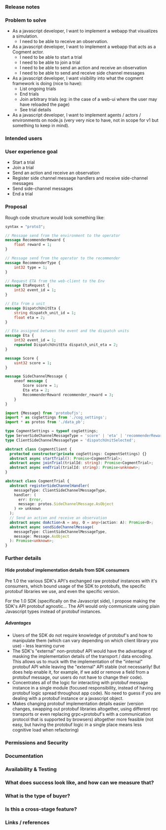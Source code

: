 <!-- The first section "Release notes" is required if you want to have your release post blog MR auto generated. Currently in BETA, details on the **release post item generator** can be found in the handbook:  https://about.gitlab.com/handbook/marketing/blog/release-posts/#release-post-item-generator and this video: https://www.youtube.com/watch?v=rfn9ebgTwKg. The next four sections: "Problem to solve", "Intended users", "User experience goal", and "Proposal", are strongly recommended in your first draft, while the rest of the sections can be filled out during the problem validation or breakdown phase. However, keep in mind that providing complete and relevant information early helps our product team validate the problem and start working on a solution. -->

### Release notes

<!-- What is the problem and solution you're proposing? This content sets the overall vision for the feature and serves as the release notes that will populate in various places, including the [release post blog](https://about.gitlab.com/releases/categories/releases/) and [Gitlab project releases](https://gitlab.com/gitlab-org/gitlab/-/releases). " -->

### Problem to solve

<!-- What problem do we solve? Try to define the who/what/why of the opportunity as a user story. For example, "As a (who), I want (what), so I can (why/value)." -->

- As a javascript developer, I want to implement a webapp that visualizes a simulation.
  - I need to be able to receive an observation.
- As a javascript developer, I want to implement a webapp that acts as a Cogment actor.
  - I need to be able to start a trial
  - I need to be able to join a trial
  - I need to be able to send an action and receive an observation
  - I need to be able to send and receive side channel messages
- As a javascript developer, I want visibility into what the cogment framework is doing (nice to have):
  - List ongoing trials
  - End trials
  - Join arbitrary trials (eg: in the case of a web-ui where the user may have reloaded the page)
  - See trial details
- As a javascript developer, I want to implement agents / actors / environments on node.js (very very nice to have, not in scope for v1 but something to keep in mind).

### Intended users

<!-- Who will use this feature? If known, include any of the following: types of users (e.g. Developer), personas, or specific company roles (e.g. Release Manager). It's okay to write "Unknown" and fill this field in later.

Personas are described at https://about.gitlab.com/handbook/marketing/product-marketing/roles-personas/

* [Cameron (Compliance Manager)](https://about.gitlab.com/handbook/marketing/product-marketing/roles-personas/#cameron-compliance-manager)
* [Parker (Product Manager)](https://about.gitlab.com/handbook/marketing/product-marketing/roles-personas/#parker-product-manager)
* [Delaney (Development Team Lead)](https://about.gitlab.com/handbook/marketing/product-marketing/roles-personas/#delaney-development-team-lead)
* [Presley (Product Designer)](https://about.gitlab.com/handbook/marketing/product-marketing/roles-personas/#presley-product-designer)
* [Sasha (Software Developer)](https://about.gitlab.com/handbook/marketing/product-marketing/roles-personas/#sasha-software-developer)
* [Devon (DevOps Engineer)](https://about.gitlab.com/handbook/marketing/product-marketing/roles-personas/#devon-devops-engineer)
* [Sidney (Systems Administrator)](https://about.gitlab.com/handbook/marketing/product-marketing/roles-personas/#sidney-systems-administrator)
* [Sam (Security Analyst)](https://about.gitlab.com/handbook/marketing/product-marketing/roles-personas/#sam-security-analyst)
* [Rachel (Release Manager)](https://about.gitlab.com/handbook/marketing/product-marketing/roles-personas/#rachel-release-manager)
* [Alex (Security Operations Engineer)](https://about.gitlab.com/handbook/marketing/product-marketing/roles-personas/#alex-security-operations-engineer)
* [Simone (Software Engineer in Test)](https://about.gitlab.com/handbook/marketing/product-marketing/roles-personas/#simone-software-engineer-in-test)
* [Allison (Application Ops)](https://about.gitlab.com/handbook/marketing/product-marketing/roles-personas/#allison-application-ops)
* [Priyanka (Platform Engineer)](https://about.gitlab.com/handbook/marketing/product-marketing/roles-personas/#priyanka-platform-engineer)
* [Dana (Data Analyst)](https://about.gitlab.com/handbook/marketing/product-marketing/roles-personas/#dana-data-analyst)
* [Eddie (Content Editor)](https://about.gitlab.com/handbook/marketing/product-marketing/roles-personas/#eddie-content-editor)
-->

### User experience goal

<!-- What is the single user experience workflow this problem addresses?
For example, "The user should be able to use the UI/API/.gitlab-ci.yml with GitLab to <perform a specific task>"
https://about.gitlab.com/handbook/engineering/ux/ux-research-training/user-story-mapping/ -->

- Start a trial
- Join a trial
- Send an action and receive an observation
- Register side channel message handlers and receive side-channel messages
- Send side-channel messages
- End a trial

### Proposal

<!-- How are we going to solve the problem? Try to include the user journey! https://about.gitlab.com/handbook/journeys/#user-journey -->

Rough code structure would look something like:

```protobuf
syntax = "proto3";

// Message send from the environment to the operator
message RecommenderReward {
    float reward = 1;
}

// Message send from the operator to the recommender
message RecommenderType {
    int32 type = 1;
}

// Request ETA from the web-client to the Env
message EtaRequest {
    int32 event_id = 1;
}

// Eta from a unit
message DispatchUnitEta {
    string dispatch_unit_id = 1;
    float eta = 2;
}

// Eta assigned between the event and the dispatch units
message Eta {
    int32 event_id = 1;
    repeated DispatchUnitEta dispatch_unit_eta = 2;
}

message Score {
    uint32 score = 1;
}

message SideChannelMessage {
    oneof message {
        Score score = 1;
        Eta eta = 2;
        RecommenderReward recommender_reward = 3;
    }
}

```

```typescript
import {Message} from 'protobufjs';
import * as cogSettings from './cog_settings';
import * as protos from './data_pb';

type CogmentSettings = typeof cogSettings;
type ServerSideChannelMessageType = 'score' | 'eta' | 'recommenderReward'; // this could be automatically inferred from the SideChannelMessage type
type ClientSideChannelMessageType = 'dispatchUnitSelected';

abstract class CogmentClient {
  protected constructor(private cogSettings: CogmentSettings) {}
  abstract async startTrial(): Promise<CogmentTrial>;
  abstract async joinTrial(trialId: string): Promise<CogmentTrial>;
  abstract async endTrial(trialId: string): Promise<unknown>;
}

abstract class CogmentTrial {
  abstract registerSideChannelHandler(
    messageType: ClientSideChannelMessageType,
    handler: (
      err: Error,
      message: protos.SideChannelMessage.AsObject
    ) => unknown
  );
  // Send an action and receive an observation
  abstract async doAction<A = any, O = any>(action: A): Promise<O>;
  abstract async sendSideChannelMessage(
    messageType: ClientSideChannelMessageType,
    message: Message.AsObject
  ): Promise<unknown>;
}
```

### Further details

<!-- Include use cases, benefits, goals, or any other details that will help us understand the problem better. -->

#### Hide protobuf implementation details from SDK consumers

Pre 1.0 the various SDK's API's exchanged raw protobuf instances with it's consumers, which bound usage of the SDK to protobufs, the specific protobuf libraries we use, and even the specific version.

For the 1.0 SDK (specifically on the Javascript side), I propose making the SDK's API protobuf agnostic... The API would only communicate using plain Javascript types instead of protobuf instances.

##### Advantages

- Users of the SDK do not require knowledge of protobuf's and how to manipulate them (which can vary depending on which client library you use) - less learning curve
- The SDK's "external" non-protobuf API would have the advantage of masking the implementation details of the transport / data encoding. This allows us to muck with the implementation of the "internal" protobuf API while leaving the "external" API stable (not necessarily! But does help enable it, for example, if we add or remove a field from a protobuf message, our users do not have to change their code).
- Concentrates all of the logic for interacting with protobuf message instance in a single module (focused responsibility, instead of having protobuf logic spread throughout app code). No need to guess if you are dealing with a protobuf instance or a javascript object.
- Makes changing protobuf implementation details easier (version changes, swapping out protobuf libraries altogether, using different rpc transports or even replacing grpc+protobuf's with a communication protocol that is supported by browsers) altogether more feasible (not easy, but having the protobuf logic in a single place means less cognitive load when refactoring)

### Permissions and Security

<!-- What permissions are required to perform the described actions? Are they consistent with the existing permissions as documented for users, groups, and projects as appropriate? Is the proposed behavior consistent between the UI, API, and other access methods (e.g. email replies)?
Consider adding checkboxes and expectations of users with certain levels of membership https://docs.gitlab.com/ee/user/permissions.html
* [ ] Add expected impact to members with no access (0)
* [ ] Add expected impact to Guest (10) members
* [ ] Add expected impact to Reporter (20) members
* [ ] Add expected impact to Developer (30) members
* [ ] Add expected impact to Maintainer (40) members
* [ ] Add expected impact to Owner (50) members -->

### Documentation

<!-- See the Feature Change Documentation Workflow https://docs.gitlab.com/ee/development/documentation/workflow.html#for-a-product-change

* Add all known Documentation Requirements in this section. See https://docs.gitlab.com/ee/development/documentation/feature-change-workflow.html#documentation-requirements
* If this feature requires changing permissions, update the permissions document. See https://docs.gitlab.com/ee/user/permissions.html -->

### Availability & Testing

<!-- This section needs to be retained and filled in during the workflow planning breakdown phase of this feature proposal, if not earlier.

What risks does this change pose to our availability? How might it affect the quality of the product? What additional test coverage or changes to tests will be needed? Will it require cross-browser testing?

Please list the test areas (unit, integration and end-to-end) that needs to be added or updated to ensure that this feature will work as intended. Please use the list below as guidance.
* Unit test changes
* Integration test changes
* End-to-end test change

See the test engineering planning process and reach out to your counterpart Software Engineer in Test for assistance: https://about.gitlab.com/handbook/engineering/quality/test-engineering/#test-planning -->

### What does success look like, and how can we measure that?

<!--
Define both the success metrics and acceptance criteria. Note that success metrics indicate the desired business outcomes, while acceptance criteria indicate when the solution is working correctly. If there is no way to measure success, link to an issue that will implement a way to measure this.

Create tracking issue using the the Snowplow event tracking template. See https://gitlab.com/gitlab-org/gitlab/-/blob/master/.gitlab/issue_templates/Snowplow%20event%20tracking.md
-->

### What is the type of buyer?

<!-- What is the buyer persona for this feature? See https://about.gitlab.com/handbook/marketing/product-marketing/roles-personas/buyer-persona/
In which enterprise tier should this feature go? See https://about.gitlab.com/handbook/product/pricing/#four-tiers -->

### Is this a cross-stage feature?

<!-- Communicate if this change will affect multiple Stage Groups or product areas. We recommend always start with the assumption that a feature request will have an impact into another Group. Loop in the most relevant PM and Product Designer from that Group to provide strategic support to help align the Group's broader plan and vision, as well as to avoid UX and technical debt. https://about.gitlab.com/handbook/product/#cross-stage-features -->

### Links / references

<!--  Label reminders - you should have one of each of the following labels.
Read the descriptions on https://gitlab.com/gitlab-org/gitlab/-/labels to find the correct ones -->
